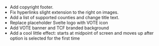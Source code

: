 * Add copyright footer.
* Fix hyperlinks slight extension to the right on images.
* Add a list of supported counties and change title text.
* Replace placeholder Svelte logo with VOTE icon
* Add VOTE banner and TCF branded background
* Add a cool little effect: starts at midpoint of screen and moves up after option is selected for the first time